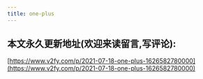 ```yaml
---
title: one-plus
---
```












## 本文永久更新地址(欢迎来读留言,写评论):

[https://www.v2fy.com/p/2021-07-18-one-plus-1626582780000](https://www.v2fy.com/p/2021-07-18-one-plus-1626582780000)
